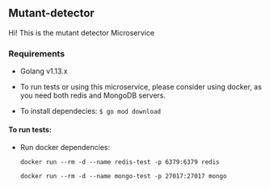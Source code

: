 ## Mutant-detector

Hi! This is the mutant detector Microservice

 ### Requirements

- Golang v1.13.x

- To run tests or using this microservice, please consider using docker, as you need both redis and MongoDB servers.

- To install dependecies:
`$ go mod download`

#### To run tests:
    
- Run docker dependencies:

  `docker run --rm -d --name redis-test -p 6379:6379 redis`

  `docker run --rm -d --name mongo-test -p 27017:27017 mongo`